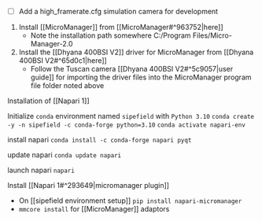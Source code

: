 - [ ] Add a high_framerate.cfg simulation camera for development

1. Install [[MicroManager]] from [[MicroManager#^963752|here]]
	- Note the installation path somewhere C:/Program Files/Micro-Manager-2.0
2. Install the [[Dhyana 400BSI V2]]  driver for MicroManager from [[Dhyana 400BSI V2#^65d0c1|here]]
	- Follow the Tuscan camera [[Dhyana 400BSI V2#^5c9057|user guide]] for importing the driver files into the MicroManager program file folder noted above


Installation of [[Napari 1]]

Initialize `conda` environment named `sipefield` with `Python 3.10`
`conda create -y -n sipefield -c conda-forge python=3.10`
`conda activate napari-env`

install napari
`conda install -c conda-forge napari pyqt`

update napari
`conda update napari`

launch napari
`napari` 

Install [[Napari 1#^293649|micromanager plugin]]
- On [[sipefield environment setup]] `pip install napari-micromanager`
- `mmcore install` for [[MicroManager]] adaptors